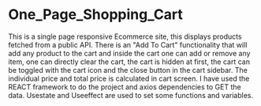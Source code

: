 # One_Page_Shopping_Cart
This is a single page responsive Ecommerce site, this displays products fetched from a public API. There is an "Add To Cart" functionality that will add any product to the cart and inside the cart one can add or remove any item, one can directly clear the cart, the cart is hidden at first, the cart can be toggled with the cart icon and the close button in the cart sidebar. The individual price and total price is calculated in cart screen. I have used the REACT framework to do the project and axios dependencies to GET the data. Usestate and Useeffect are used to set some functions and variables.
